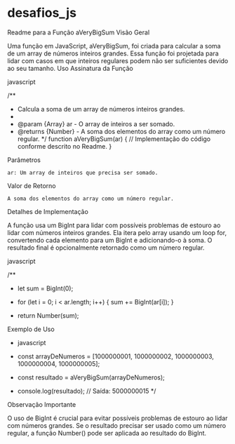 # desafios_js

Readme para a Função aVeryBigSum
Visão Geral

Uma função em JavaScript, aVeryBigSum, foi criada para calcular a soma de um array de números inteiros grandes. Essa função foi projetada para lidar com casos em que inteiros regulares podem não ser suficientes devido ao seu tamanho.
Uso
Assinatura da Função

javascript

/**
 * Calcula a soma de um array de números inteiros grandes.
 *
 * @param {Array<Number>} ar - O array de inteiros a ser somado.
 * @returns {Number} - A soma dos elementos do array como um número regular.
 */
function aVeryBigSum(ar) {
    // Implementação do código conforme descrito no Readme.
}

Parâmetros

    ar: Um array de inteiros que precisa ser somado.

Valor de Retorno

    A soma dos elementos do array como um número regular.

Detalhes de Implementação

A função usa um BigInt para lidar com possíveis problemas de estouro ao lidar com números inteiros grandes. Ela itera pelo array usando um loop for, convertendo cada elemento para um BigInt e adicionando-o à soma. O resultado final é opcionalmente retornado como um número regular.

javascript

/**
* let sum = BigInt(0);

* for (let i = 0; i < ar.length; i++) {
    sum += BigInt(ar[i]);
}

* return Number(sum);

Exemplo de Uso

* javascript

* const arrayDeNumeros = [1000000001, 1000000002, 1000000003, 1000000004, 1000000005];
* const resultado = aVeryBigSum(arrayDeNumeros);
* console.log(resultado); // Saída: 5000000015
*/

Observação Importante

O uso de BigInt é crucial para evitar possíveis problemas de estouro ao lidar com números grandes. Se o resultado precisar ser usado como um número regular, a função Number() pode ser aplicada ao resultado do BigInt.
